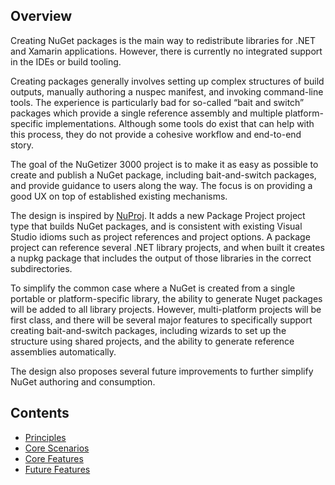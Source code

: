 ## Overview

Creating NuGet packages is the main way to redistribute libraries for .NET and Xamarin applications. However, there is currently no integrated support in the IDEs or build tooling.

Creating packages generally involves setting up complex structures of build outputs, manually authoring a nuspec manifest, and invoking command-line tools. The experience is particularly bad for so-called “bait and switch” packages which provide a single reference assembly and multiple platform-specific implementations. Although some tools do exist that can help with this process, they do not provide a cohesive workflow and end-to-end story.

The goal of the NuGetizer 3000 project is to make it as easy as possible to create and publish a NuGet package, including bait-and-switch packages, and provide guidance to users along the way. The focus is on providing a good UX on top of established existing mechanisms.

The design is inspired by [NuProj](nuproj.net). It adds a new Package Project project type that builds NuGet packages, and is consistent with existing Visual Studio idioms such as project references and project options. A package project can reference several .NET library projects, and when built it creates a nupkg package that includes the output of those libraries in the correct subdirectories.

To simplify the common case where a NuGet is created from a single portable or platform-specific library, the ability to generate Nuget packages will be added to all library projects. However, multi-platform projects will be first class, and there will be several major features to specifically support creating bait-and-switch packages, including wizards to set up the structure using shared projects, and the ability to generate reference assemblies automatically.

The design also proposes several future improvements to further simplify NuGet authoring and consumption.

## Contents

* [Principles](https://github.com/NuGet/Home/wiki/NuGetizer-Principles)
* [Core Scenarios](https://github.com/NuGet/Home/wiki/NuGetizer-Core-Scenarios)
* [Core Features](https://github.com/NuGet/Home/wiki/NuGetizer-Core-Features)
* [Future Features](https://github.com/NuGet/Home/wiki/NuGetizer-Future-Features)